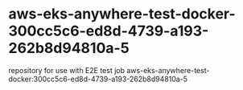# aws-eks-anywhere-test-docker-300cc5c6-ed8d-4739-a193-262b8d94810a-5
repository for use with E2E test job aws-eks-anywhere-test-docker:300cc5c6-ed8d-4739-a193-262b8d94810a-5

